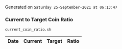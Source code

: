 Generated on `Saturday 25-September-2021 at 06:13:47`

### Current to Target Coin Ratio
`current_coin_ratio.sh`

Date|Current|Target|Ratio
---|---|---|---
